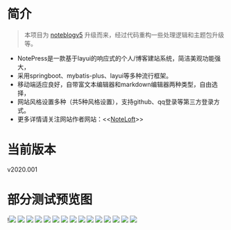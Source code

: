 # 简介
> 本项目为 [noteblogv5](https://github.com/miyakowork/noteblogv5) 升级而来，经过代码重构一些处理逻辑和主题包升级等。<br/>
+ NotePress是一款基于layui的响应式的个人/博客建站系统，简洁美观功能强大，<br/>
+ 采用springboot、mybatis-plus、layui等多种流行框架。<br/>
+ 移动端适应良好，自带富文本编辑器和markdown编辑器两种类型，自由选择，<br/>
+ 网站风格设置多种（共5种风格设置），支持github、qq登录等第三方登录方式。<br/>
+ 更多详情请关注网站作者网站：<<[NoteLoft](https://wuwenbin.me)>> <br/>
# 当前版本 
v2020.001

# 部分测试预览图
!![](https://gitee.com/wuwenbn/notepress_free/raw/master/img/1.img/1.png)
![](img/2.png)
![](img/3.png)
![](img/4.png)
![](img/5.png)
![](img/6.png)
![](img/7.png)
![](img/8.png)
![](img/9.png)
![](img/10.png)
![](img/11.png)
![](img/12.png)
![](img/13.png)
![](img/14.png)
![](img/15.png)